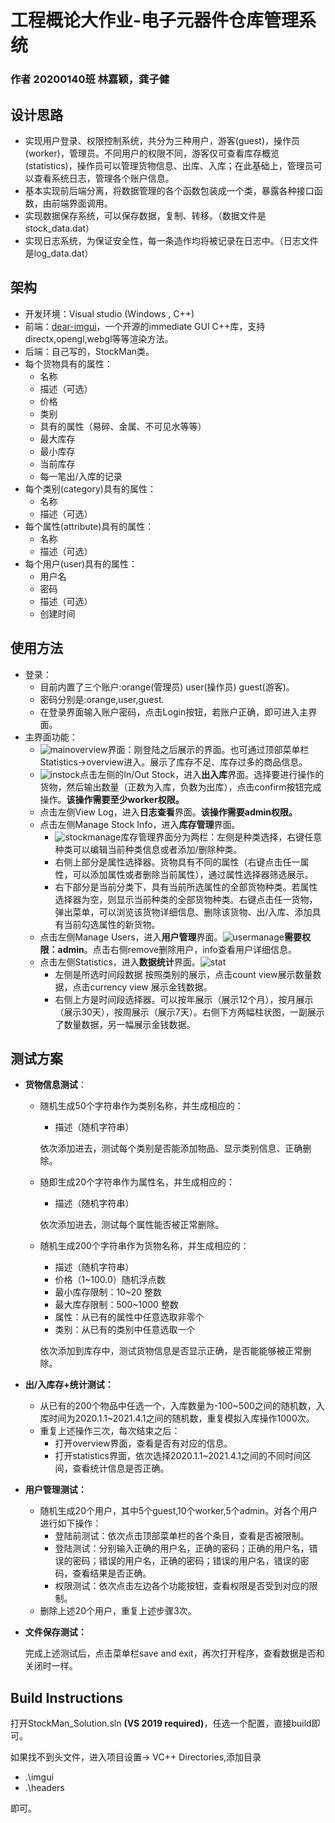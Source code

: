 # 工程概论大作业-电子元器件仓库管理系统

### 作者 20200140班 林嘉颖，龚子健

## 设计思路

+ 实现用户登录、权限控制系统，共分为三种用户，游客(guest)，操作员(worker)，管理员。不同用户的权限不同，游客仅可查看库存概览(statistics)，操作员可以管理货物信息、出库、入库；在此基础上，管理员可以查看系统日志，管理各个账户信息。
+ 基本实现前后端分离，将数据管理的各个函数包装成一个类，暴露各种接口函数，由前端界面调用。
+ 实现数据保存系统，可以保存数据，复制、转移。（数据文件是stock_data.dat）
+ 实现日志系统，为保证安全性，每一条造作均将被记录在日志中。（日志文件是log_data.dat）

## 架构

+ 开发环境：Visual studio (Windows , C++)
+ 前端：[dear-imgui](https://github.com/ocornut/imgui)，一个开源的immediate GUI C++库，支持directx,opengl,webgl等等渲染方法。 
+ 后端：自己写的，StockMan类。
+ 每个货物具有的属性：
  + 名称
  + 描述（可选）
  + 价格
  + 类别
  + 具有的属性（易碎、金属、不可见水等等）
  + 最大库存
  + 最小库存
  + 当前库存
  + 每一笔出/入库的记录
+ 每个类别(category)具有的属性：
  + 名称
  + 描述（可选）
+ 每个属性(attribute)具有的属性：
  + 名称
  + 描述（可选）
+ 每个用户(user)具有的属性：
  + 用户名
  + 密码
  + 描述（可选）
  + 创建时间

##  使用方法

+ 登录：
  + 目前内置了三个账户:orange(管理员) user(操作员) guest(游客)。
  + 密码分别是:orange,user,guest.
  + 在登录界面输入账户密码，点击Login按钮，若账户正确，即可进入主界面。
+ 主界面功能：
  + ![main](doc/main.png)overview界面：刚登陆之后展示的界面。也可通过顶部菜单栏Statistics->overview进入。展示了库存不足、库存过多的商品信息。
  + ![instock](doc/instock.png)点击左侧的In/Out Stock，进入**出入库**界面。选择要进行操作的货物，然后输出数量（正数为入库，负数为出库），点击confirm按钮完成操作。**该操作需要至少worker权限。**
  + 点击左侧View Log，进入**日志查看**界面。**该操作需要admin权限。**
  + 点击左侧Manage Stock Info，进入**库存管理**界面。
    + ![stockmanage](doc/stockmanage.png)库存管理界面分为两栏：左侧是种类选择，右键任意种类可以编辑当前种类信息或者添加/删除种类。
    + 右侧上部分是属性选择器。货物具有不同的属性（右键点击任一属性，可以添加属性或者删除当前属性），通过属性选择器筛选展示。
    + 右下部分是当前分类下，具有当前所选属性的全部货物种类。若属性选择器为空，则显示当前种类的全部货物种类。右键点击任一货物，弹出菜单，可以浏览该货物详细信息、删除该货物、出/入库、添加具有当前勾选属性的新货物。
  + 点击左侧Manage Users，进入**用户管理**界面。![usermanage](doc/usermanage.png)**需要权限：admin**。点击右侧remove删除用户，info查看用户详细信息。
  + 点击左侧Statistics，进入**数据统计**界面。![stat](doc/stat.png)
    + 左侧是所选时间段数据 按照类别的展示，点击count view展示数量数据，点击currency view 展示金钱数据。
    + 右侧上方是时间段选择器。可以按年展示（展示12个月），按月展示（展示30天），按周展示（展示7天）。右侧下方两幅柱状图，一副展示了数量数据，另一幅展示金钱数据。

## 测试方案

+ **货物信息测试**：

  + 随机生成50个字符串作为类别名称，并生成相应的：

    + 描述（随机字符串）

    依次添加进去，测试每个类别是否能添加物品、显示类别信息、正确删除。

  + 随即生成20个字符串作为属性名，并生成相应的：

    + 描述（随机字符串）

    依次添加进去，测试每个属性能否被正常删除。

  + 随机生成200个字符串作为货物名称，并生成相应的：

    + 描述（随机字符串）
    + 价格（1~100.0）随机浮点数
    + 最小库存限制：10~20 整数
    + 最大库存限制：500~1000 整数
    + 属性：从已有的属性中任意选取非零个
    + 类别：从已有的类别中任意选取一个

    依次添加到库存中，测试货物信息是否显示正确，是否能能够被正常删除。

+ **出/入库存+统计测试：**

  + 从已有的200个物品中任选一个，入库数量为-100~500之间的随机数，入库时间为2020.1.1~2021.4.1之间的随机数，重复模拟入库操作1000次。
  + 重复上述操作三次，每次结束之后：
    + 打开overview界面，查看是否有对应的信息。
    + 打开statistics界面，依次选择2020.1.1~2021.4.1之间的不同时间区间，查看统计信息是否正确。

+ **用户管理测试：**

  + 随机生成20个用户，其中5个guest,10个worker,5个admin。对各个用户进行如下操作：
    + 登陆前测试：依次点击顶部菜单栏的各个条目，查看是否被限制。
    + 登陆测试：分别输入正确的用户名，正确的密码；正确的用户名，错误的密码；错误的用户名，正确的密码；错误的用户名，错误的密码，查看结果是否正确。
    + 权限测试：依次点击左边各个功能按钮，查看权限是否受到对应的限制。
  + 删除上述20个用户，重复上述步骤3次。

+ **文件保存测试：**

  完成上述测试后，点击菜单栏save and exit，再次打开程序，查看数据是否和关闭时一样。

## Build Instructions

打开StockMan_Solution.sln **(VS 2019  required)**，任选一个配置，直接build即可。

如果找不到头文件，进入项目设置-> VC++ Directories,添加目录

+ .\imgui
+ .\headers

即可。